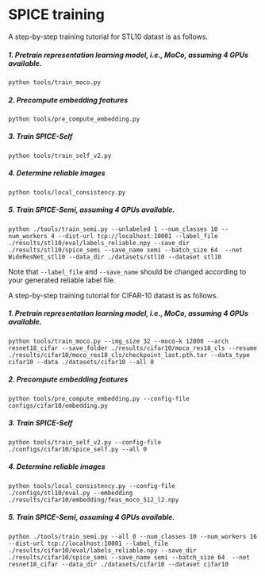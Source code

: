 # SPICE training

A step-by-step training tutorial for STL10 datast is as follows.

##### 1. Pretrain representation learning model, i.e., MoCo, assuming 4 GPUs available.
```shell script
python tools/train_moco.py
```
##### 2. Precompute embedding features
```shell script
python tools/pre_compute_embedding.py
```
##### 3. Train SPICE-Self
```shell script
python tools/train_self_v2.py
```
##### 4. Determine reliable images
```shell script
python tools/local_consistency.py
```

##### 5. Train SPICE-Semi, assuming 4 GPUs available.
```shell script
python ./tools/train_semi.py --unlabeled 1 --num_classes 10 --num_workers 4 --dist-url tcp://localhost:10001 --label_file ./results/stl10/eval/labels_reliable.npy --save_dir ./results/stl10/spice_semi --save_name semi --batch_size 64  --net WideResNet_stl10 --data_dir ./datasets/stl10 --dataset stl10
```
Note that ```--label_file``` and ```--save_name``` should be changed according to your generated reliable label file.

A step-by-step training tutorial for CIFAR-10 datast is as follows.

##### 1. Pretrain representation learning model, i.e., MoCo, assuming 4 GPUs available.
```shell script
python tools/train_moco.py --img_size 32 --moco-k 12800 --arch resnet18_cifar --save_folder ./results/cifar10/moco_res18_cls --resume ./results/cifar10/moco_res18_cls/checkpoint_last.pth.tar --data_type cifar10 --data ./datasets/cifar10 --all 0
```
##### 2. Precompute embedding features
```shell script
python tools/pre_compute_embedding.py --config-file configs/cifar10/embedding.py
```
##### 3. Train SPICE-Self
```shell script
python tools/train_self_v2.py --config-file ./configs/cifar10/spice_self.py --all 0
```
##### 4. Determine reliable images
```shell script
python tools/local_consistency.py --config-file ./configs/stl10/eval.py --embedding ./results/cifar10/embedding/feas_moco_512_l2.npy
```

##### 5. Train SPICE-Semi, assuming 4 GPUs available.
```shell script
python ./tools/train_semi.py --all 0 --num_classes 10 --num_workers 16 --dist-url tcp://localhost:10001 --label_file ./results/cifar10/eval/labels_reliable.npy --save_dir ./results/cifar10/spice_semi --save_name semi --batch_size 64  --net resnet18_cifar --data_dir ./datasets/cifar10 --dataset cifar10
```